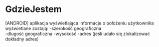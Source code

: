 # GdzieJestem
[ANDROID] aplikacja wyświetlająca informacje o położeniu użytkownika
 wyświetlane zostają:
 -szerokość geograficzna  
 -dlugość geograficzna 
 -wysokość 
 -adres (jeśli udało się zlokalizować dokładny adres)
